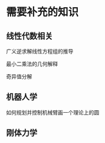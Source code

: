 # 需要补充的知识

## 线性代数相关

广义逆求解线性方程组的推导

最小二乘法的几何解释

奇异值分解





## 机器人学

如何规划并控制机械臂画一个理论上的圆





## 刚体力学